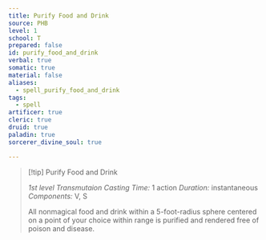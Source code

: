 ```yaml
---
title: Purify Food and Drink
source: PHB
level: 1
school: T
prepared: false
id: purify_food_and_drink
verbal: true
somatic: true
material: false
aliases:
  - spell_purify_food_and_drink
tags:
  - spell
artificer: true
cleric: true
druid: true
paladin: true
sorcerer_divine_soul: true

---
```

>[!tip] Purify Food and Drink
>
> *1st level Transmutaion*
> *Casting Time:* 1 action
> *Duration:* instantaneous
> *Components:* V, S
>
>All nonmagical food and drink within a 5-foot-radius sphere centered on a point of your choice within range is purified and rendered free of poison and disease.
>

